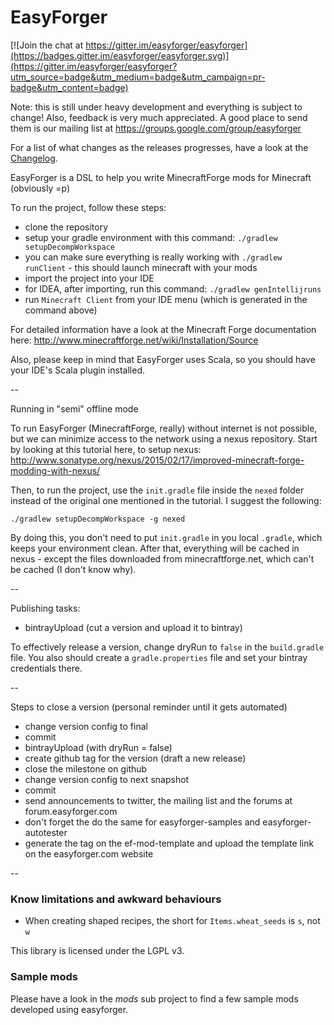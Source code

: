 EasyForger
==========

[![Join the chat at https://gitter.im/easyforger/easyforger](https://badges.gitter.im/easyforger/easyforger.svg)](https://gitter.im/easyforger/easyforger?utm_source=badge&utm_medium=badge&utm_campaign=pr-badge&utm_content=badge)

Note: this is still under heavy development and everything is subject to change!
Also, feedback is very much appreciated. A good place to send them is our mailing list at https://groups.google.com/group/easyforger

For a list of what changes as the releases progresses, have a look at the [Changelog](Changelog.md).

EasyForger is a DSL to help you write MinecraftForge mods for Minecraft (obviously =p)

To run the project, follow these steps:

* clone the repository
* setup your gradle environment with this command: ```./gradlew setupDecompWorkspace```
* you can make sure everything is really working with ```./gradlew runClient``` - this should launch minecraft with your mods
* import the project into your IDE
* for IDEA, after importing, run this command: ```./gradlew genIntellijruns```
* run ```Minecraft Client``` from your IDE menu (which is generated in the command above)

For detailed information have a look at the Minecraft Forge documentation here: http://www.minecraftforge.net/wiki/Installation/Source

Also, please keep in mind that EasyForger uses Scala, so you should have your IDE's Scala plugin installed.


-- 

Running in "semi" offline mode

To run EasyForger (MinecraftForge, really) without internet is not possible, but we can minimize access to the network using a nexus repository.
Start by looking at this tutorial here, to setup nexus: http://www.sonatype.org/nexus/2015/02/17/improved-minecraft-forge-modding-with-nexus/

Then, to run the project, use the ```init.gradle``` file inside the ```nexed``` folder instead of the original one mentioned in the tutorial. I suggest the following:

```./gradlew setupDecompWorkspace -g nexed```

By doing this, you don't need to put ```init.gradle``` in you local ```.gradle```, which keeps your environment clean. After that, everything will be cached in nexus - except the files downloaded from minecraftforge.net, which can't be cached (I don't know why).


--

Publishing tasks:

* bintrayUpload (cut a version and upload it to bintray)

To effectively release a version, change dryRun to ```false``` in the ```build.gradle``` file.
You also should create a `gradle.properties` file and set your bintray credentials there.

--

Steps to close a version (personal reminder until it gets automated)
- change version config to final
- commit
- bintrayUpload (with dryRun = false)
- create github tag for the version (draft a new release)
- close the milestone on github
- change version config to next snapshot
- commit
- send announcements to twitter, the mailing list and the forums at forum.easyforger.com
- don't forget the do the same for easyforger-samples and easyforger-autotester
- generate the tag on the ef-mod-template and upload the template link on the easyforger.com website

--


### Know limitations and awkward behaviours

* When creating shaped recipes, the short for `Items.wheat_seeds` is `s`, not `w`


This library is licensed under the LGPL v3.


### Sample mods

Please have a look in the _mods_ sub project to find a few sample mods developed using easyforger.
